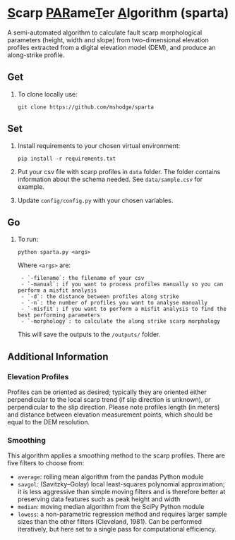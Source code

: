 # <b><u>S</b></u>carp <b><u>PAR</b></u>ame<b><u>T</b></u>er <b><u>A</b></u>lgorithm (sparta)

A semi-automated algorithm to calculate fault scarp morphological parameters (height, width and slope) from
two-dimensional elevation profiles extracted from a digital elevation model (DEM), and produce an along-strike profile.


## Get

1. To clone locally use:

    ```git clone https://github.com/mshodge/sparta```

## Set

1. Install requirements to your chosen virtual environment:

    ```pip install -r requirements.txt```


2. Put your csv file with scarp profiles in `data` folder. The folder contains information about the schema needed.
 See `data/sample.csv` for example.

3. Update `config/config.py` with your chosen variables.


## Go

1. To run:

    ```
    python sparta.py <args>
    ```

    Where `<args>` are:

        - `-filename`: the filename of your csv
        - `-manual`: if you want to process profiles manually so you can perform a misfit analysis
        - `-d`: the distance between profiles along strike
        - `-n`: the number of profiles you want to analyse manually
        - `-misfit`: if you want to perform a misfit analysis to find the best performing parameters
        - `-morphology`: to calculate the along strike scarp morphology

    This will save the outputs to the `/outputs/` folder.

## Additional Information

### Elevation Profiles

Profiles can be oriented as desired; typically they are oriented either perpendicular to the local scarp trend
(if slip direction is unknown), or perpendicular to the slip direction. Please note profiles length (in meters) and
distance between elevation measurement points, which should be equal to the DEM resolution.

### Smoothing

This algorithm applies a smoothing method to the scarp profiles. There are five filters to choose from:

- `average`: rolling mean algorithm from the pandas Python module
- `savgol`: (Savitzky–Golay) local least-squares polynomial approximation; it is less aggressive than simple moving
filters and is therefore better at preserving data features such as peak height and width
- `median`: moving median algorithm from the SciPy Python module
- `lowess`: a non-parametric regression method and requires larger sample sizes than the other filters (Cleveland, 1981).
Can be performed iteratively, but here set to a single pass for computational efficiency.


